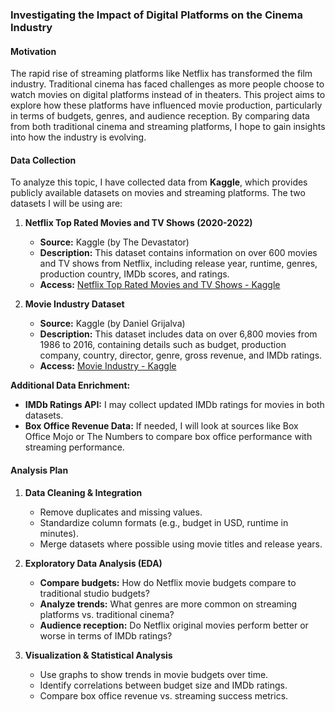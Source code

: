 ### **Investigating the Impact of Digital Platforms on the Cinema Industry**  

#### **Motivation**  
The rapid rise of streaming platforms like Netflix has transformed the film industry. Traditional cinema has faced challenges as more people choose to watch movies on digital platforms instead of in theaters. This project aims to explore how these platforms have influenced movie production, particularly in terms of budgets, genres, and audience reception. By comparing data from both traditional cinema and streaming platforms, I hope to gain insights into how the industry is evolving.  


#### **Data Collection**  
To analyze this topic, I have collected data from **Kaggle**, which provides publicly available datasets on movies and streaming platforms. The two datasets I will be using are:  

1. **Netflix Top Rated Movies and TV Shows (2020-2022)**  
   - **Source:** Kaggle (by The Devastator)  
   - **Description:** This dataset contains information on over 600 movies and TV shows from Netflix, including release year, runtime, genres, production country, IMDb scores, and ratings.  
   - **Access:** [Netflix Top Rated Movies and TV Shows - Kaggle](https://www.kaggle.com/datasets/thedevastator/netflix-top-rated-movies-and-tv-shows-2020-2022)  

2. **Movie Industry Dataset**  
   - **Source:** Kaggle (by Daniel Grijalva)  
   - **Description:** This dataset includes data on over 6,800 movies from 1986 to 2016, containing details such as budget, production company, country, director, genre, gross revenue, and IMDb ratings.  
   - **Access:** [Movie Industry - Kaggle](https://www.kaggle.com/datasets/danielgrijalvas/movies)  

**Additional Data Enrichment:**  
- **IMDb Ratings API:** I may collect updated IMDb ratings for movies in both datasets.  
- **Box Office Revenue Data:** If needed, I will look at sources like Box Office Mojo or The Numbers to compare box office performance with streaming performance.  


#### **Analysis Plan**  

1. **Data Cleaning & Integration**  
   - Remove duplicates and missing values.  
   - Standardize column formats (e.g., budget in USD, runtime in minutes).  
   - Merge datasets where possible using movie titles and release years.  

2. **Exploratory Data Analysis (EDA)**  
   - **Compare budgets:** How do Netflix movie budgets compare to traditional studio budgets?  
   - **Analyze trends:** What genres are more common on streaming platforms vs. traditional cinema?  
   - **Audience reception:** Do Netflix original movies perform better or worse in terms of IMDb ratings?  

3. **Visualization & Statistical Analysis**  
   - Use graphs to show trends in movie budgets over time.  
   - Identify correlations between budget size and IMDb ratings.  
   - Compare box office revenue vs. streaming success metrics.  



